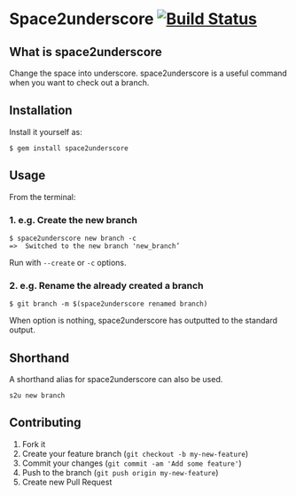 # Space2underscore [![Build Status](https://travis-ci.org/sachin21/space2underscore.svg?branch=master)](https://travis-ci.org/sachin21/space2underscore)

## What is space2underscore
Change the space into underscore.
space2underscore is a useful command when you want to check out a branch.

## Installation
Install it yourself as:

    $ gem install space2underscore

## Usage
From the terminal:

### 1. e.g. Create the new branch

```
$ space2underscore new branch -c
=>  Switched to the new branch 'new_branch’
```

Run with `--create` or `-c` options.

### 2. e.g. Rename the already created a branch

```
$ git branch -m $(space2underscore renamed branch)
```

When option is nothing, space2underscore has outputted to the standard output.

## Shorthand

A shorthand alias for space2underscore can also be used.

```
s2u new branch
```

## Contributing

1. Fork it
2. Create your feature branch (`git checkout -b my-new-feature`)
3. Commit your changes (`git commit -am 'Add some feature'`)
4. Push to the branch (`git push origin my-new-feature`)
5. Create new Pull Request
